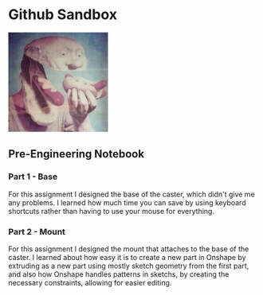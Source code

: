 # Github Sandbox
<img src="AddImage.jpg" alt="alt text" width="200" height="200">

## Pre-Engineering Notebook

### Part 1 - Base
For this assignment I designed the base of the caster, which didn't give me any problems. I learned how much time you can save by using keyboard shortcuts rather than having to use your mouse for everything.

### Part 2 - Mount
For this assignment I designed the mount that attaches to the base of the caster. I learned about how easy it is to create a new part in Onshape by extruding as a new part using mostly sketch geometry from the first part, and also how Onshape handles patterns in sketchs, by creating the necessary constraints, allowing for easier editing.
